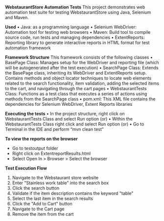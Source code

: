 **WebstaurantStore Automation Tests**
This project demonstrates web automation test suite for testing WebstaurantStore using Java, Selenium and Maven.

**Used**
•	Java:  as a programming language
•	Selenium WebDriver: Automation tool for testing web browsers
•	Maven: Build tool to compile source code, run tests and managing dependencies
•	ExtentReports: Reporting library to generate interactive reports in HTML format for test automation framework

**Framework Structure** 
This framework consists of the following classes
•	BasePage Class: Manages setup for the WebDriver and reporting file (which will be autogenerated after the test execution)
•	SearchPage Class: Extends the BasePage class, inheriting its WebDriver and ExtentReports setup. Contains methods and object locator techniques to locate web elements related to the search functionality, item validation, adding the selected items to the cart, and navigating through the cart pages 
•	WebstaurantTests Class: Functions as a test class that executes a series of actions using methods from the SearchPage class
•	pom.xml: This XML file contains the dependencies for Selenium WebDriver, Extent Reports libraries

**Executing the tests**
•	In the project structure, right click on WebstaurantTests Class and select Run option (or)
•	Within the WebstaurantTests Class right click and select Run option (or)
•	Go to Terminal in the IDE and perform “mvn clean test”

**To view the reports on the browser**  
- Go to testoutput folder
- Right click on ExtentreportResults.html
- Select Open In > Browser > Select the browser
  
**Test Execution Flow**
1.	Navigate to the Webstaurant store website
2.	Enter "Stainless work table" into the search box
3.	Click the search button
4.	Validate if the item description contains the keyword "table"
5.	Select the last item in the search results
6.	Click the "Add to Cart" button
7.	Navigate to the Cart page
8.	Remove the item from the cart
